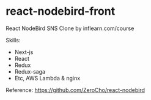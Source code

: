 # react-nodebird-front

React NodeBird SNS Clone by inflearn.com/course

Skills:
- Next-js
- React
- Redux
- Redux-saga
- Etc, AWS Lambda & nginx

Reference:
https://github.com/ZeroCho/react-nodebird

